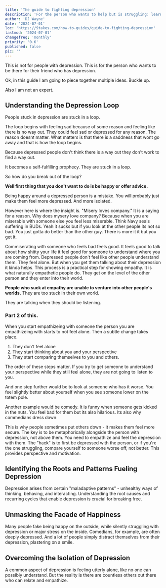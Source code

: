 ```yaml
---
title: 'The guide to fighting depression'
description: 'For the person who wants to help but is struggling: learn the mechanics of how depression works'
author: 'DJ Wayne'
date: '2024-07-01'
loc: 'https://9takes.com/how-to-guides/guide-to-fighting-depression'
lastmod: '2024-07-01'
changefreq: 'monthly'
priority: '0.6'
published: false
pic: ''
---
```


<!-- todo -->
<!-- conflict styles in relationships
conflict synonym
internal and external conflict
 -->

<script>
	import  PopCard  from "$lib/components/atoms/PopCard.svelte";
</script>

<p class="firstLetter">This is not for people with depression. This is for the person who wants to be there for their friend who has depression.</p>

Ok, in this guide I am going to piece together multiple ideas. Buckle up.

Also I am not an expert.

## Understanding the Depression Loop

People stuck in depression are stuck in a loop.

The loop begins with feeling sad because of some reason and feeling like there is no way out. They could feel sad or depressed for any reason. The reason doesnt matter. What matters is that there is a saddness that wont go away and that is how the loop begins.

Because depressed people don't think there is a way out they don't work to find a way out.

It becomes a self-fulfilling prophecy. They are stuck in a loop.

So how do you break out of the loop?

**Well first thing that you don't want to do is be happy or offer advice.**

Being happy around a depressed person is a mistake. You will probably just make them feel more depressed. And more isolated.

However here is where the insight is. "Misery loves company." It is a saying for a reason. Why does mysery love company? Because when you are miserable with someone else you feel less miserable. Think Navy seals suffering in BUDs. Yeah it sucks but if you look at the other people its not so bad. You just gotta do better than the other guy. There is more it it but you get it.

Commiserating with someone who feels bad feels good. It feels good to talk about how shitty your life it feel good for someone to understand where you are coming from. Depressed people don't feel like other people understand them. They feel alone. But when you get them talking about their depression it kinda helps. This process is a practical step for showing empathy. It is what naturally empathetic people do. They get on the level of the other person and they enter into their world.

**People who suck at empathy are unable to venture into other people's worlds.** They are too stuck in their own world.

They are talking when they should be listening.

### Part 2 of this.

When you start empathizeing with someone the person you are empathizeing with starts to not feel alone. Then a subtle change takes place.

1. They don't feel alone
2. They start thinking about you and your perspective
3. They start comparing themselves to you and others.

The order of these steps matter. If you try to get someone to understand your perspective while they still feel alone, they are not going to listen to you.

And one step further would be to look at someone who has it worse. You feel slightly better about yourself when you see someone lower on the totem pole.

Another example would be comedy. It is funny when someone gets kicked in the nuts. You feel bad for them but its also hilarious. Its also why commedians dress down

This is why people sometimes put others down - it makes them feel more secure.
The key is to be metaphorically alongside the person with depression, not above them. You need to empathize and feel the depression with them. The "hack" is to first be depressed with the person, or if you're the one struggling, compare yourself to someone worse off, not better. This provides perspective and motivation.

## Identifying the Roots and Patterns Fueling Depression

Depression arises from certain "maladaptive patterns" - unhealthy ways of thinking, behaving, and interacting. Understanding the root causes and recurring cycles that enable depression is crucial for breaking free.

## Unmasking the Facade of Happiness

Many people fake being happy on the outside, while silently struggling with depression or major stress on the inside. Comedians, for example, are often deeply depressed. And a lot of people simply distract themselves from their depression, plastering on a smile.

## Overcoming the Isolation of Depression

A common aspect of depression is feeling utterly alone, like no one can possibly understand. But the reality is there are countless others out there who can relate and empathize.
